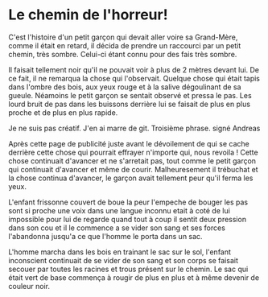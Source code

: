 # Le chemin de l'horreur!

C'est l'histoire d'un petit garçon qui devait aller voire sa Grand-Mère,
comme il était en retard, il décida de prendre un raccourci par un petit chemin, très sombre.
Celui-ci étant connu pour des fais très sombre.

Il faisait tellement noir qu'il ne pouvait voir à plus de 2 mètres devant lui. De ce fait, il ne remarqua la chose qui l'observait. Quelque chose qui était tapis dans l'ombre des bois, aux yeux rouge et à la salive dégoulinant de sa gueule. Néamoins le petit garçon se sentait observé et pressa le pas. Les lourd bruit de pas dans les buissons derrière lui se faisait de plus en plus proche et de plus en plus rapide.

Je ne suis pas créatif.
J'en ai marre de git.
Troisième phrase. signé Andreas

Après cette page de publicité juste avant le dévoilement de qui se cache derrière cette chose qui pourrait effrayer n'importe qui, nous revoila ! Cette chose continuait d'avancer et ne s'arretait pas, tout comme le petit garçon qui continuait d'avancer et même de courir. Malheuresement il trébuchat et la chose continua d'avancer, le garçon avait tellement peur qu'il ferma les yeux.

L'enfant frissonne couvert de boue la peur l'empeche de bouger les pas sont si proche une voix dans une langue inconnu etait à coté de lui impossible pour lui de regarde quand tout à coup il sentit deux pression dans son cou et il le commence a se vider son sang et ses forces l'abandonna jusqu'a ce que l'homme le porta dans un sac.

L'homme marcha dans les bois en trainant le sac sur le sol, l'enfant inconscient continuait de se vider de son sang et son corps se faisait secouer par toutes les racines et trous présent sur le chemin. Le sac qui était vert de base commença à rougir de plus en plus et à même devenir de couleur noir.
